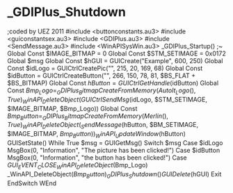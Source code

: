 # _GDIPlus_Shutdown
;coded by UEZ 2011 #include &lt;buttonconstants.au3> #include &lt;guiconstantsex.au3> #include &lt;GDIPlus.au3> #include &lt;SendMessage.au3> #include &lt;WinAPISysWin.au3>  _GDIPlus_Startup() ;~ Global Const $IMAGE_BITMAP = 0 Global Const $STM_SETIMAGE = 0x0172 Global $msg Global Const $hGUI = GUICreate("Example", 600, 250) Global Const $idLogo = GUICtrlCreatePic("", 215, 20, 169, 68) Global Const $idButton = GUICtrlCreateButton("", 266, 150, 78, 81, $BS_FLAT + $BS_BITMAP)  Global Const $hButton = GUICtrlGetHandle($idButton)  Global Const $Bmp_Logo = _GDIPlus_BitmapCreateFromMemory(AutoIt_Logo(), True) _WinAPI_DeleteObject(GUICtrlSendMsg($idLogo, $STM_SETIMAGE, $IMAGE_BITMAP, $Bmp_Logo)) Global Const $Bmp_Button = _GDIPlus_BitmapCreateFromMemory(Merlin(), True) _WinAPI_DeleteObject(_SendMessage($hButton, $BM_SETIMAGE, $IMAGE_BITMAP, $Bmp_Button)) _WinAPI_UpdateWindow($hButton) GUISetState()  While True     $msg = GUIGetMsg()     Switch $msg         Case $idLogo             MsgBox(0, "Information", "The picture has been clicked!")         Case $idButton             MsgBox(0, "Information", "the button has been clicked!")         Case $GUI_EVENT_CLOSE             _WinAPI_DeleteObject($Bmp_Logo)             _WinAPI_DeleteObject($Bmp_Button)             _GDIPlus_Shutdown()             GUIDelete($hGUI)             Exit     EndSwitch WEnd
